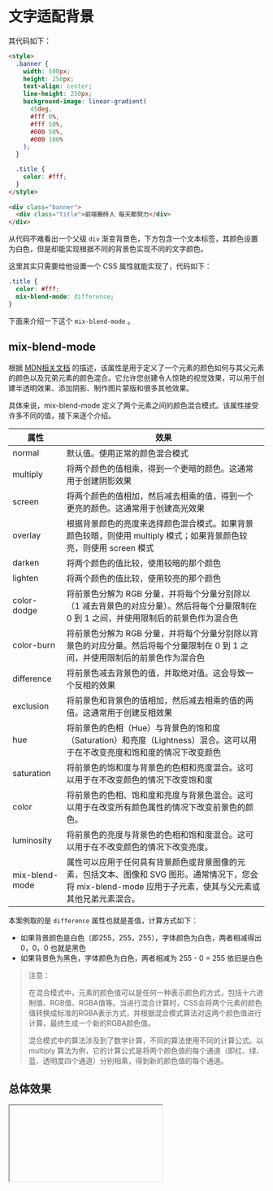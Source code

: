 # 文字适配背景

其代码如下：

```html
<style>
  .banner {
    width: 500px;
    height: 250px;
    text-align: center;
    line-height: 250px;
    background-image: linear-gradient(
      45deg,
      #fff 0%,
      #fff 50%,
      #000 50%,
      #000 100%
    );
  }

  .title {
    color: #fff;
  }
</style>
    
<div class="banner">
  <div class="title">前端搬砖人 每天都努力</div>
</div>
```

从代码不难看出一个父级 `div` 渐变背景色，下方包含一个文本标签，其颜色设置为白色，但是却能实现根据不同的背景色实现不同的文字颜色。

这里其实只需要给他设置一个 CSS 属性就能实现了，代码如下：

```css
.title {
  color: #fff;
  mix-blend-mode: difference;
}
```

下面来介绍一下这个 `mix-blend-mode` 。

## mix-blend-mode

根据 [MDN相关文档](https://developer.mozilla.org/zh-CN/docs/Web/CSS/mix-blend-mode) 的描述，该属性是用于定义了一个元素的颜色如何与其父元素的颜色以及兄弟元素的颜色混合。它允许您创建令人惊艳的视觉效果，可以用于创建半透明效果、添加阴影、制作图片蒙版和很多其他效果。

具体来说，mix-blend-mode 定义了两个元素之间的颜色混合模式。该属性接受许多不同的值，接下来逐个介绍。

| 属性           | 效果                                                         |
| -------------- | ------------------------------------------------------------ |
| normal         | 默认值。使用正常的颜色混合模式                               |
| multiply       | 将两个颜色的值相乘，得到一个更暗的颜色。这通常用于创建阴影效果 |
| screen         | 将两个颜色的值相加，然后减去相乘的值，得到一个更亮的颜色。这通常用于创建高光效果 |
| overlay        | 根据背景颜色的亮度来选择颜色混合模式。如果背景颜色较暗，则使用 multiply 模式；如果背景颜色较亮，则使用 screen 模式 |
| darken         | 将两个颜色的值比较，使用较暗的那个颜色                       |
| lighten        | 将两个颜色的值比较，使用较亮的那个颜色                       |
| color-dodge    | 将前景色分解为 RGB 分量，并将每个分量分别除以（1 减去背景色的对应分量）。然后将每个分量限制在 0 到 1 之间，并使用限制后的前景色作为混合色 |
| color-burn     | 将前景色分解为 RGB 分量，并将每个分量分别除以背景色的对应分量。然后将每个分量限制在 0 到 1 之间，并使用限制后的前景色作为混合色 |
| difference     | 将前景色减去背景色的值，并取绝对值。这会导致一个反相的效果   |
| exclusion      | 将前景色和背景色的值相加，然后减去相乘的值的两倍。这通常用于创建反相效果 |
| hue            | 将前景色的色相（Hue）与背景色的饱和度（Saturation）和亮度（Lightness）混合。这可以用于在不改变亮度和饱和度的情况下改变颜色 |
| saturation     | 将前景色的饱和度与背景色的色相和亮度混合。这可以用于在不改变颜色的情况下改变饱和度 |
| color          | 将前景色的色相、饱和度和亮度与背景色混合。这可以用于在改变所有颜色属性的情况下改变前景色的颜色。 |
| luminosity     | 将前景色的亮度与背景色的色相和饱和度混合。这可以用于在不改变颜色的情况下改变亮度。 |
| mix-blend-mode | 属性可以应用于任何具有背景颜色或背景图像的元素，包括文本、图像和 SVG 图形。通常情况下，您会将 mix-blend-mode 应用于子元素，使其与父元素或其他兄弟元素混合。 |

本案例取的是 `difference` 属性也就是差值，计算方式如下：

- 如果背景颜色是白色（即255，255，255），字体颜色为白色，两者相减得出 0，0，0 也就是黑色
- 如果背景色为黑色，字体颜色为白色，两者相减为 255 - 0 = 255 依旧是白色

> 注意：
>
> 在混合模式中，元素的颜色值可以是任何一种表示颜色的方式，包括十六进制值、RGB值、RGBA值等。当进行混合计算时，CSS会将两个元素的颜色值转换成标准的RGBA表示方式，并根据混合模式算法对这两个颜色值进行计算，最终生成一个新的RGBA颜色值。
>
> 
>
> 混合模式中的算法涉及到了数学计算，不同的算法使用不同的计算公式。以 multiply 算法为例，它的计算公式是将两个颜色值的每个通道（即红、绿、蓝、透明度四个通道）分别相乘，得到新的颜色值的每个通道。


## 总体效果
<Iframe url="https://duyidao.github.io/blogweb/#/detail/css/fit" />